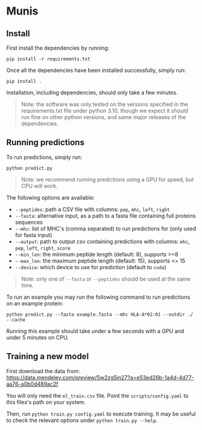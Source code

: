 # Munis

## Install

First install the dependencies by running:

`pip install -r requirements.txt`

Once all the dependencies have been installed successfully, simply run:

`pip install .`

Installation, including dependencies, should only take a few minutes.

> Note: the software was only tested on the versions specified in the requirements.txt file under python 3.10, though we expect it *should* run fine on other python versions, and same major releases of the dependencies.

## Running predictions

To run predictions, simply run:

`python predict.py`

> Note: we recommend running predictions using a GPU for speed, but CPU will work.

The following options are available:

- `--peptides`: path a CSV file with columns: `pep`, `mhc`, `left`, `right`
- `--fasta`: alternative input, as a path to a fasta file containing full proteins sequences
- `--mhc`: list of MHC's (comma separated) to run predictions for (only used for fasta input)
- `--output`: path to output csv containing predictions with columns: `mhc`, `pep`, `left`, `right`, `score`
- `--min_len`: the minimum peptide length (default: 8), supports >=8
- `--max_len`: the maximum peptide length (default: 15), supports <= 15
- `--device`: which device to use for prediction (default to `cuda`)

> Note: only one of `--fasta` or `--peptides` should be used at the same time.

To run an example you may run the following command to run predictions on an example protein:

`python predict.py --fasta example.fasta --mhc HLA-A*02:01 --outdir ./ --cache`

Running this example should take under a few seconds with a GPU and under 5 minutes on CPU.

## Training a new model

First download the data from:
https://data.mendeley.com/preview/5w2zg5jn27?a=e53ed26b-1a4d-4d77-aa76-a0b0d489ac2f

You will only need the `el_train.csv` file. Point the `scripts/config.yaml` to this files's path on your system.

Then, run `python train.py config.yaml` to execute training. It may be useful to check the relevant options under `python train.py --help`.
